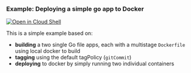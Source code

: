 ### Example: Deploying a simple go app to Docker

[![Open in Cloud Shell](https://gstatic.com/cloudssh/images/open-btn.svg)](https://ssh.cloud.google.com/cloudshell/editor?cloudshell_git_repo=https://github.com/GoogleContainerTools/skaffold&cloudshell_open_in_editor=README.md&cloudshell_workspace=examples/docker-deploy)

This is a simple example based on:

* **building** a two single Go file apps, each with a multistage `Dockerfile` using local docker to build
* **tagging** using the default tagPolicy (`gitCommit`)
* **deploying** to docker by simply running two individual containers
